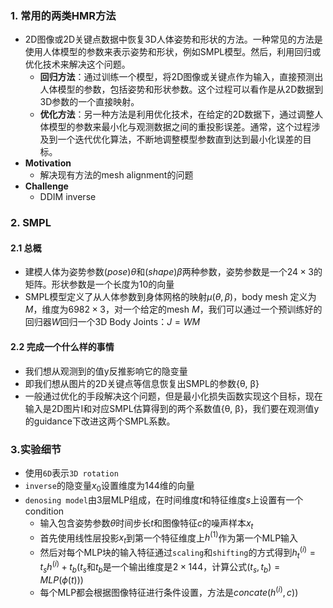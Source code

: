 <a name="Y6ch9"></a>
### 1. 常用的两类HMR方法 
- 2D图像或2D关键点数据中恢复3D人体姿势和形状的方法。一种常见的方法是使用人体模型的参数来表示姿势和形状，例如SMPL模型。然后，利用回归或优化技术来解决这个问题。
   - **回归方法**：通过训练一个模型，将2D图像或关键点作为输入，直接预测出人体模型的参数，包括姿势和形状参数。这个过程可以看作是从2D数据到3D参数的一个直接映射。
   - **优化方法**：另一种方法是利用优化技术，在给定的2D数据下，通过调整人体模型的参数来最小化与观测数据之间的重投影误差。通常，这个过程涉及到一个迭代优化算法，不断地调整模型参数直到达到最小化误差的目标。
- **Motivation**
   - 解决现有方法的mesh alignment的问题
- **Challenge**
   - DDIM inverse 
<a name="IjcEi"></a>
### 2. SMPL
<a name="bEo4R"></a>
#### 2.1 总概

- 建模人体为姿势参数$(pose) θ$和$(shape) β$两种参数，姿势参数是一个$24\times3$的矩阵。形状参数是一个长度为$10$的向量
- SMPL模型定义了从人体参数到身体网格的映射$\mu (θ, β)$，body mesh 定义为$M$，维度为$6982\times3$，对一个给定的mesh $M$，我们可以通过一个预训练好的回归器$W$回归一个3D Body Joints：$J=WM$
<a name="iSL2h"></a>
#### 2.2 完成一个什么样的事情

- 我们想从观测到的值y反推影响它的隐变量
- 即我们想从图片的2D关键点等信息恢复出SMPL的参数{θ, β}
- 一般通过优化的手段解决这个问题，但是最小化损失函数实现这个目标，现在输入是2D图片I和对应SMPL估算得到的两个系数值{θ, β}，我们要在观测值y的guidance下改进这两个SMPL系数。
<a name="EEebx"></a>
### 3.实验细节

- 使用`6D`表示`3D rotation`
- `inverse`的隐变量$x_0$设置维度为144维的向量
- `denosing model`由3层MLP组成，在时间维度$t$和特征维度$s$上设置有一个condition
   - 输入包含姿势参数$θ$时间步长$t$和图像特征$c$的噪声样本$x_t$
   - 首先使用线性层投影$x_t$到第一个特征维度上$h^{(1)}$作为第一个MLP输入
   - 然后对每个MLP块的输入特征通过`scaling`和`shifting`的方式得到$h^{(i)}_{t}=t_sh^{(i)}+t_b$($t_s$和$t_b$是一个输出维度是$2\times144$，计算公式$(t_s,t_b)=MLP(\phi(t))$) 
   - 每个MLP都会根据图像特征进行条件设置，方法是$concate(h^{(i)}, c))$


